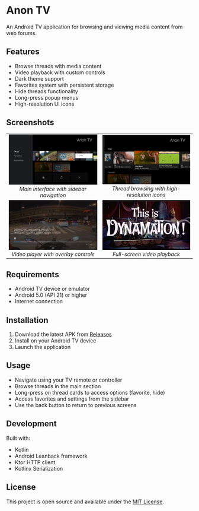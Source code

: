 # Anon TV

An Android TV application for browsing and viewing media content from web forums.

## Features

- Browse threads with media content
- Video playback with custom controls
- Dark theme support
- Favorites system with persistent storage
- Hide threads functionality
- Long-press popup menus
- High-resolution UI icons

## Screenshots

<div align="center">
  <table>
    <tr>
      <td align="center">
        <a href="Docs/Images/Menu_Sidebar_v2.png">
          <img src="Docs/Images/Menu_Sidebar_v2.png" alt="Menu Sidebar" width="300"/>
        </a>
        <br/>
        <em>Main interface with sidebar navigation</em>
      </td>
      <td align="center">
        <a href="Docs/Images/Menu_Threads_v2.png">
          <img src="Docs/Images/Menu_Threads_v2.png" alt="Menu Threads" width="300"/>
        </a>
        <br/>
        <em>Thread browsing with high-resolution icons</em>
      </td>
    </tr>
    <tr>
      <td align="center">
        <a href="Docs/Images/Video_Controls_v2.png">
          <img src="Docs/Images/Video_Controls_v2.png" alt="Video with Controls" width="300"/>
        </a>
        <br/>
        <em>Video player with overlay controls</em>
      </td>
      <td align="center">
        <a href="Docs/Images/Video_NoControls_v2.png">
          <img src="Docs/Images/Video_NoControls_v2.png" alt="Video without Controls" width="300"/>
        </a>
        <br/>
        <em>Full-screen video playback</em>
      </td>
    </tr>
  </table>
</div>

## Requirements

- Android TV device or emulator
- Android 5.0 (API 21) or higher
- Internet connection

## Installation

1. Download the latest APK from [Releases](https://github.com/Ph-ill/Anon-TV/releases)
2. Install on your Android TV device
3. Launch the application

## Usage

- Navigate using your TV remote or controller
- Browse threads in the main section
- Long-press on thread cards to access options (favorite, hide)
- Access favorites and settings from the sidebar
- Use the back button to return to previous screens

## Development

Built with:
- Kotlin
- Android Leanback framework
- Ktor HTTP client
- Kotlinx Serialization

## License

This project is open source and available under the [MIT License](LICENSE).